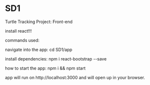 # SD1
Turtle Tracking Project: Front-end

install react!!!


commands used:

navigate into the app:     cd SD1/app

install dependencies:      npm i react-bootstrap --save

how to start the app:      npm i && npm start

app will run on http://localhost:3000 and will open up in your browser.
